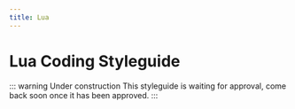```yaml
---
title: Lua
---
```


# Lua Coding Styleguide

::: warning Under construction
This styleguide is waiting for approval, come back soon once it has been approved.
:::